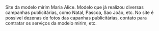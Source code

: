 Site da modelo mirim Maria Alice.
Modelo que já realizou diversas campanhas publicitárias, como Natal, Pascoa, Sao João, etc.
No site é possivel dezenas de fotos das capanhas publicitárias, contato para contratar os serviços da modelo mirim, etc.
